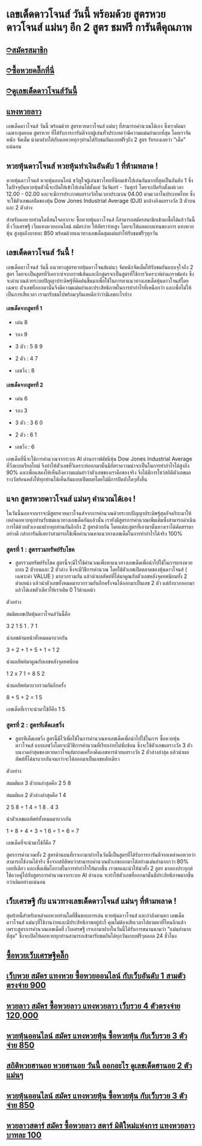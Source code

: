 # เลขเด็ดดาวโจนส์ วันนี้ พร้อมด้วย สูตรหวยดาวโจนส์ แม่นๆ อีก 2 สูตร ชมฟรี การันตีคุณภาพ
 
## [➮สมัครสมาชิก](https://www.xn--289-2ll3f3ai1h5d.com/register/@win289_m01)

## [➮ซื้อหวยคลิ๊กที่นี่](https://www.xn--289-2ll3f3ai1h5d.com/register/@win289_m01)

## [➮ดูเลขเด็ดดาวโจนส์วันนี้](https://www.xn--289-2ll3f3ai1h5d.com/register/@win289_m01)
 
## [แทงหวยลาว](https://ruaygod.com/%e0%b8%ab%e0%b8%a7%e0%b8%a2%e0%b8%a5%e0%b8%b2%e0%b8%a7/)
 
เลขเด็ดดาวโจนส์ วันนี้ พร้อมด้วย สูตรหวยดาวโจนส์ แม่นๆ ที่สามารถคำนวณได้เอง ซึ่งเราคัดมาเฉพาะสุดยอด สูตรหวย ที่ได้รับการการันตีจากผู้เล่นทั่วประเทศว่ามีความแม่นยำมากที่สุด โดยเราจัดหนัก จัดเต็ม นำมาฝากให้กับคอหวยทุกๆท่านได้รับชมกันแบบฟรีๆถึง 2 สูตร รับรองเลยว่า "เด็ด" แน่นอน
 
## หวยหุ้นดาวโจนส์ หวยหุ้นทำเงินอันดับ 1 ที่ห้ามพลาด !

หวยหุ้นดาวโจนส์ หวยหุ้นออนไลน์ ขวัญใจผู้เล่นชาวไทยที่นิยมเข้าไปเล่นกันมากที่สุดเป็นอันดับ 1 ซึ่งในปัจจุบันหวยหุ้นตัวนี้จะเปิดให้เข้าไปเล่นได้ตั้งแต่ วันจันทร์ - วันศุกร์ โดยจะเปิดรับตั้งแต่เวลา 12.00 - 02.00 และจะมีการประกาศผลรางวัลในเวลาประมาณ 04.00 ตามเวลาในประเทศไทย ซึ่งจะใช้ตัวเลขผลปิดของหุ้น Dow Jones Industrial Average (DJI) มาอ้างอิงผลรางวัล 3 ตัวบน และ 2 ตัวล่าง

สำหรับคอหวยท่านใดที่สนใจอยากจะ ซื้อหวยหุ้นดาวโจนส์ ก็สามารถสมัครสมาชิกเข้ามาซื้อได้แล้ววันนี้ที่ เว็บเศรษฐี เว็บแทงหวยออนไลน์ สมัครง่าย ให้อัตราจ่ายสูง โดยจะให้ผลตอบแทนของการ แทงหวยหุ้น สูงสุดถึงบาทละ 850 พร้อมด้วยแนวทางเลขเด็ดสุดแม่นยำให้รับชมฟรีๆทุกวัน

## เลขเด็ดดาวโจนส์ วันนี้ !

เลขเด็ดดาวโจนส์ วันนี้ แนวทางสูตรหวยหุ้นดาวโจนส์แม่นๆ จัดหนักจัดเต็มให้รับชมกันแบบจุใจถึง 2 สูตร โดยจะเป็นสูตรที่วิเคราะห์จากกราฟเส้นและอีกสูตรจะเป็นสูตรที่ใช้การวิเคราะห์ผ่านกราฟแท่ง ซึ่งจะคำนวณด้วยระบบปัญญาประดิษฐ์ที่คิดค้นขึ้นมาเพื่อใช้ในการหาแนวทางเลขเด็ดหุ้นดาวโจนส์โดยเฉพาะ ตัวเลขที่ออกมานั้นจึงมีความแม่นยำและประสิทธิภาพในการทำกำไรที่เหนือกว่า และเพื่อไม่ให้เป็นการเสียเวลา เรามารับชมไปพร้อมๆกันเลยดีกว่าว่ามีเลขอะไรบ้าง

#### เลขเด็ดจากสูตรที่ 1

- เด่น 8

- รอง 9

- 3 ตัว : 5 8 9

- 2 ตัว : 4 7

- เลขวิ่ง : 8

#### เลขเด็ดจากสูตรที่ 2

- เด่น 6

- รอง 3

- 3 ตัว : 3 6 0

- 2 ตัว : 6 1

- เลขวิ่ง : 6

เลขเด็ดที่นี่จะใช้การคำนวณจากระบบ AI ผ่านกราฟดัชนีหุ้น Dow Jones Industrial Average ที่วิ่งแบบเรียลไทม์ จึงทำให้ตัวเลขที่วิเคราะห์ออกมานั้นมีอัตราความน่าจะเป็นในการทำกำไรได้สูงถึง 90% และเพื่อแสดงให้เห็นถึงความแม่นยำว่าตัวเลขของเราคือของจริง จึงได้มีการโชว์สถิติตัวเลขผลรางวัลย้อนหลังให้ทุกท่านได้เห็นกันแบบเปิดเผยโดยไม่มีการปิดบังใดๆทั้งสิ้น

## แจก สูตรหวยดาวโจนส์ แม่นๆ คำนวณได้เอง !

ในวันนี้นอกจากเราจะมีสูตรหวยดาวโจนส์จากการคำนวณด้วยระบบปัญญาประดิษฐ์สุดอัจฉริยะมาให้เหล่าคอหวยทุกท่านรับชมแนวทางเลขเด็ดกันแล้วนั้น เรายังมีสูตรการคำนวณเพิ่มเติมซึ่งสามารถดำเนินการได้ด้วยตัวเองมาฝากทุกท่านกันอีกถึง 2 สูตรด้วยกัน โดยแต่ละสูตรที่เอามานั้นทางเราได้คัดสรรมาอย่างดี กล้าการันตีเลยว่าสามารถใช้เพื่อคำนวณหาแนวทางเลขเด็ดในการทำกำไรได้จริง 100%

### สูตรที่ 1 : สูตรรวมทรัพย์รับโชค

- สูตรรวมทรัพย์รับโชค สูตรนี้จะมีไว้ใช้คำนวณเพื่อหาแนวทางเลขเด็ดเพื่อนำไปใช้ในการแทงหวยแบบ 2 ตัวบนและ 2 ตัวล่าง ซึ่งจะมีวิธีการคำนวณ โดยใช้ตัวเลขเปิดตลาดของหุ้นดาวโจนส์ ( เฉพาะค่า VALUE ) มาบวกรวมกัน แล้วนำผลลัพท์ที่ได้มาคูณกับตัวเลขหลังจุดทศนิยมทั้ง 2 ตำแหน่ง แล้วนำตัวเลขทั้งหมดมาบวกรวมกันอีกครั้งจนได้ออกมาเป็นเลข 2 ตัว แต่ถ้าบวกออกมาแล้วได้เลขตัวเดียวให้เราเติม 0 ไว้ด้านหน้า

ตัวอย่าง

สมมิตเลขเปิดหุ้นดาวโจนส์วันนี้คือ

3 2 1 5 1 . 7 1

นำเลขด้านหน้าทั้งหมดมาบวกกัน

3 + 2 + 1 + 5 + 1 = 1 2

นำผลลัพท์มาคูณกับเลขหลังจุดทศนิยม

1 2 x 7 1 = 8 5 2

นำผลลัพท์มาบวกรวมกันอีกครั้ง

8 + 5 + 2 = 1 5

เลขเด็ดที่เราจะนำมาใช้ก็คือ 1 5

### สูตรที่ 2 : สูตรทีเด็ดเลขวิ่ง

- สูตรทีเด็ดเลขวิ่ง สูตรนี้มีไว้เพื่อใช้ในการคำนวณหาเลขเด็ดเพื่อนำไปใช้ในการ ซื้อหวยหุ้นดาวโจนส์ แบบเลขวิ่งโดยจะมีวิธีการคำนวณที่เรียบง่ายไม่ซับซ้อน ซึ่งจะใช้ตัวเลขผลรางวัล 3 ตัวบนงวดล่าสุดของหวยดาวโจนส์มากดเครื่องคิดเลขหารด้วยผลรางวัล 2 ตัวล่างล่าสุด แล้วนำผลลัพท์ที่ได้มาบวกกันจนกว่าจะได้ออกมาเป็นเลขหลักเดียว

ตัวอย่าง

สมมติผล 3 ตัวบนล่าสุดคือ 2 5 8

สมมติผล 2 ตัวล่างล่าสุดคือ 1 4

2 5 8 ÷ 1 4 = 1 8 . 4 3

นำตัวเลขผลลัพท์ทั้งหมดมาบวกกัน

1 + 8 + 4 + 3 = 1 6 = 1 + 6 = 7

เลขเด็ดที่จะนำมาใช้ก็คือ 7

สูตรการคำนวณทั้ง 2 สูตรด้านบนที่เราเอามาฝากในวันนี้เป็นสูตรที่ได้รับการการันตีจากเหล่าคอหวยว่าสามารถใช้งานได้จริง ซึ่งจากสถิติพบว่าสามารถคำนวณตัวเลขออกมาได้อย่างแม่นยำมากกว่า 80% เลยทีเดียว และเพื่อเพิ่มโอกาสในการทำกำไรให้มากขึ้น เราขอแนะนำให้นำทั้ง 2 สูตร มาลองประยุกต์ใช้ควบคู่ไปกับสูตรการคำนวณจากระบบ AI ด้านบน จะทำให้ตัวเลขที่ออกมานั้นมีประสิทธิภาพมากขึ้นกว่าเดิมอย่างแน่นอน

## เว็บเศรษฐี กับ แนวทางเลขเด็ดดาวโจนส์ แม่นๆ ที่ห้ามพลาด !

สุดท้ายนี้สำหรับเหล่าคอหวยท่านใดที่ชื่นชอบการเล่น หวยหุ้นดาวโจนส์ และกำลังตามหา เลขเด็ดดาวโจนส์ แม่นๆที่ใช้งานง่ายและมีประสิทธิภาพอยู่ล่ะก็ คุณไม่ต้องเสียเวลาไปตามหาที่ไหนอีกแล้ว เพราะสูตรการคำนวณเลขเด็ดที่ เว็บเศรษฐี เราเอามาฝากในวันนี้ได้รับการขนานนามว่า "แม่นยำมากที่สุด" ซึ่งจะเปิดให้คอหวยทุกท่านสามารถเข้ามารับชมกันได้ทุกวันแบบฟรีๆตลอด 24 ชั่วโมง

## [ซื้อหวยเว็บเศรษฐีคลิ๊ก ](https://www.xn--289-2ll3f3ai1h5d.com/register/@win289_m01)

## [เว็บหวย สมัคร แทงหวย ซื้อหวยออนไลน์ กับเว็บอันดับ 1 สามตัวตรงจ่าย 900](https://atom.io/themes/%E0%B9%80%E0%B8%A7%E0%B9%87%E0%B8%9A%E0%B8%AB%E0%B8%A7%E0%B8%A2%20%E0%B8%AA%E0%B8%A1%E0%B8%B1%E0%B8%84%E0%B8%A3%20%E0%B9%81%E0%B8%97%E0%B8%87%E0%B8%AB%E0%B8%A7%E0%B8%A2%20%E0%B8%8B%E0%B8%B7%E0%B9%89%E0%B8%AD%E0%B8%AB%E0%B8%A7%E0%B8%A2%E0%B8%AD%E0%B8%AD%E0%B8%99%E0%B9%84%E0%B8%A5%E0%B8%99%E0%B9%8C%20%E0%B8%81%E0%B8%B1%E0%B8%9A%E0%B9%80%E0%B8%A7%E0%B9%87%E0%B8%9A%E0%B8%AD%E0%B8%B1%E0%B8%99%E0%B8%94%E0%B8%B1%E0%B8%9A%201%20%E0%B8%AA%E0%B8%B2%E0%B8%A1%E0%B8%95%E0%B8%B1%E0%B8%A7%E0%B8%95%E0%B8%A3%E0%B8%87%E0%B8%88%E0%B9%88%E0%B8%B2%E0%B8%A2%20900)

## [หวยลาว สมัคร ซื้อหวยลาว แทงหวยลาว เว็บรวย 4 ตัวตรงจ่าย 120,000](https://atom.io/themes/%E0%B8%AB%E0%B8%A7%E0%B8%A2%E0%B8%A5%E0%B8%B2%E0%B8%A7%20%E0%B8%AA%E0%B8%A1%E0%B8%B1%E0%B8%84%E0%B8%A3%20%E0%B8%8B%E0%B8%B7%E0%B9%89%E0%B8%AD%E0%B8%AB%E0%B8%A7%E0%B8%A2%E0%B8%A5%E0%B8%B2%E0%B8%A7%20%E0%B9%81%E0%B8%97%E0%B8%87%E0%B8%AB%E0%B8%A7%E0%B8%A2%E0%B8%A5%E0%B8%B2%E0%B8%A7%20%E0%B9%80%E0%B8%A7%E0%B9%87%E0%B8%9A%E0%B8%A3%E0%B8%A7%E0%B8%A2%204%20%E0%B8%95%E0%B8%B1%E0%B8%A7%E0%B8%95%E0%B8%A3%E0%B8%87%E0%B8%88%E0%B9%88%E0%B8%B2%E0%B8%A2%20120,000)

## [หวยหุ้นออนไลน์ สมัคร แทงหวยหุ้น ซื้อหวยหุ้น กับเว็บรวย 3 ตัวจ่าย 850](https://atom.io/packages/%E0%B8%AB%E0%B8%A7%E0%B8%A2%E0%B8%AB%E0%B8%B8%E0%B9%89%E0%B8%99%E0%B8%AD%E0%B8%AD%E0%B8%99%E0%B9%84%E0%B8%A5%E0%B8%99%E0%B9%8C%20%E0%B8%AA%E0%B8%A1%E0%B8%B1%E0%B8%84%E0%B8%A3%20%E0%B9%81%E0%B8%97%E0%B8%87%E0%B8%AB%E0%B8%A7%E0%B8%A2%E0%B8%AB%E0%B8%B8%E0%B9%89%E0%B8%99%20%E0%B8%8B%E0%B8%B7%E0%B9%89%E0%B8%AD%E0%B8%AB%E0%B8%A7%E0%B8%A2%E0%B8%AB%E0%B8%B8%E0%B9%89%E0%B8%99%20%E0%B8%81%E0%B8%B1%E0%B8%9A%E0%B9%80%E0%B8%A7%E0%B9%87%E0%B8%9A%E0%B8%A3%E0%B8%A7%E0%B8%A2%203%20%E0%B8%95%E0%B8%B1%E0%B8%A7%E0%B8%88%E0%B9%88%E0%B8%B2%E0%B8%A2%20850)

## [สถิติหวยฮานอย หวยฮานอย วันนี้ ออกอะไร ดูเลขเด็ดฮานอย 2 ตัวแม่นๆ ](https://atom.io/packages/%E0%B8%AA%E0%B8%96%E0%B8%B4%E0%B8%95%E0%B8%B4%E0%B8%AB%E0%B8%A7%E0%B8%A2%E0%B8%AE%E0%B8%B2%E0%B8%99%E0%B8%AD%E0%B8%A2%20%E0%B8%AB%E0%B8%A7%E0%B8%A2%E0%B8%AE%E0%B8%B2%E0%B8%99%E0%B8%AD%E0%B8%A2%20%E0%B8%A7%E0%B8%B1%E0%B8%99%E0%B8%99%E0%B8%B5%E0%B9%89%20%E0%B8%AD%E0%B8%AD%E0%B8%81%E0%B8%AD%E0%B8%B0%E0%B9%84%E0%B8%A3%20%E0%B8%94%E0%B8%B9%E0%B9%80%E0%B8%A5%E0%B8%82%E0%B9%80%E0%B8%94%E0%B9%87%E0%B8%94%E0%B8%AE%E0%B8%B2%E0%B8%99%E0%B8%AD%E0%B8%A2%202%20%E0%B8%95%E0%B8%B1%E0%B8%A7%E0%B9%81%E0%B8%A1%E0%B9%88%E0%B8%99%E0%B9%86)

## [หวยหุ้นออนไลน์ สมัคร แทงหวยหุ้น ซื้อหวยหุ้น กับเว็บรวย 3 ตัวจ่าย 850 ](https://atom.io/packages/%E0%B8%AB%E0%B8%A7%E0%B8%A2%E0%B8%AB%E0%B8%B8%E0%B9%89%E0%B8%99%E0%B8%AD%E0%B8%AD%E0%B8%99%E0%B9%84%E0%B8%A5%E0%B8%99%E0%B9%8C%20%E0%B8%AA%E0%B8%A1%E0%B8%B1%E0%B8%84%E0%B8%A3%20%E0%B9%81%E0%B8%97%E0%B8%87%E0%B8%AB%E0%B8%A7%E0%B8%A2%E0%B8%AB%E0%B8%B8%E0%B9%89%E0%B8%99%20%E0%B8%8B%E0%B8%B7%E0%B9%89%E0%B8%AD%E0%B8%AB%E0%B8%A7%E0%B8%A2%E0%B8%AB%E0%B8%B8%E0%B9%89%E0%B8%99%20%E0%B8%81%E0%B8%B1%E0%B8%9A%E0%B9%80%E0%B8%A7%E0%B9%87%E0%B8%9A%E0%B8%A3%E0%B8%A7%E0%B8%A2%203%20%E0%B8%95%E0%B8%B1%E0%B8%A7%E0%B8%88%E0%B9%88%E0%B8%B2%E0%B8%A2%20850)

## [หวยลาวสตาร์ สมัคร ซื้อหวยลาว สตาร์ มิติใหม่แห่งการ แทงหวยลาว บาทละ 100 ](https://atom.io/packages/%E0%B8%AB%E0%B8%A7%E0%B8%A2%E0%B8%A5%E0%B8%B2%E0%B8%A7%E0%B8%AA%E0%B8%95%E0%B8%B2%E0%B8%A3%E0%B9%8C%20%E0%B8%AA%E0%B8%A1%E0%B8%B1%E0%B8%84%E0%B8%A3%20%E0%B8%8B%E0%B8%B7%E0%B9%89%E0%B8%AD%E0%B8%AB%E0%B8%A7%E0%B8%A2%E0%B8%A5%E0%B8%B2%E0%B8%A7%20%E0%B8%AA%E0%B8%95%E0%B8%B2%E0%B8%A3%E0%B9%8C%20%E0%B8%A1%E0%B8%B4%E0%B8%95%E0%B8%B4%E0%B9%83%E0%B8%AB%E0%B8%A1%E0%B9%88%E0%B9%81%E0%B8%AB%E0%B9%88%E0%B8%87%E0%B8%81%E0%B8%B2%E0%B8%A3%20%E0%B9%81%E0%B8%97%E0%B8%87%E0%B8%AB%E0%B8%A7%E0%B8%A2%E0%B8%A5%E0%B8%B2%E0%B8%A7%20%E0%B8%9A%E0%B8%B2%E0%B8%97%E0%B8%A5%E0%B8%B0%20100)